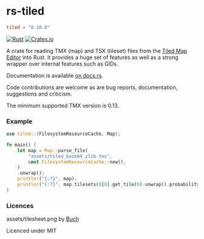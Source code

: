 # rs-tiled
```toml
tiled = "0.10.0"
```

[![Rust](https://github.com/mapeditor/rs-tiled/actions/workflows/rust.yml/badge.svg)](https://github.com/mapeditor/rs-tiled/actions/workflows/rust.yml)
[![Crates.io](https://img.shields.io/crates/v/tiled.svg)](https://crates.io/crates/tiled)

A crate for reading TMX (map) and TSX (tileset) files from the [Tiled Map Editor](http://www.mapeditor.org/) into Rust.
It provides a huge set of features as well as a strong wrapper over internal features such as GIDs.

Documentation is available [on docs.rs](https://docs.rs/tiled/).

Code contributions are welcome as are bug reports, documentation, suggestions and criticism.

The minimum supported TMX version is 0.13.

### Example

```rust
use tiled::{FilesystemResourceCache, Map};

fn main() {
    let map = Map::parse_file(
        "assets/tiled_base64_zlib.tmx",
        &mut FilesystemResourceCache::new(),
    )
    .unwrap();
    println!("{:?}", map);
    println!("{:?}", map.tilesets()[0].get_tile(0).unwrap().probability);
}

```

### Licences

assets/tilesheet.png by [Buch](https://opengameart.org/content/sci-fi-interior-tiles)

Licenced under MIT
